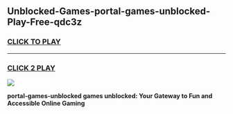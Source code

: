 
## Unblocked-Games-portal-games-unblocked-Play-Free-qdc3z
<h3>
<a href="https://premium76.site?title=portal-games-unblocked&ref=15A">CLICK TO PLAY</a></h3>
<hr>

<h3>
<a href="https://premium76.site?title=portal-games-unblocked&ref=15A">CLICK 2 PLAY</a>
  
</h3>

<a href="https://premium76.site?title=portal-games-unblocked&ref=15A"><img src="https://clearcache.store/games.png"></a>


**portal-games-unblocked games unblocked: Your Gateway to Fun and Accessible Online Gaming**

